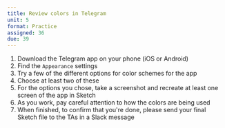 ```yaml
---
title: Review colors in Telegram
unit: 5
format: Practice
assigned: 36
due: 39
---
```

1. Download the Telegram app on your phone (iOS or Android)
2. Find the `Appearance` settings
3. Try a few of the different options for color schemes for the app
4. Choose at least two of these
5. For the options you chose, take a screenshot and recreate at least one screen of the app in Sketch
6. As you work, pay careful attention to how the colors are being used
7. When finished, to confirm that you're done, please send your final Sketch file to the TAs in a Slack message
